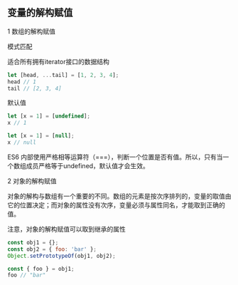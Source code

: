 ## 变量的解构赋值

1 数组的解构赋值

模式匹配

适合所有拥有iterator接口的数据结构

```js
let [head, ...tail] = [1, 2, 3, 4];
head // 1
tail // [2, 3, 4]
```

默认值

```js
let [x = 1] = [undefined];
x // 1

let [x = 1] = [null];
x // null
```

ES6 内部使用严格相等运算符（===），判断一个位置是否有值。所以，只有当一个数组成员严格等于undefined，默认值才会生效。

2 对象的解构赋值

对象的解构与数组有一个重要的不同。数组的元素是按次序排列的，变量的取值由它的位置决定；而对象的属性没有次序，变量必须与属性同名，才能取到正确的值。

注意，对象的解构赋值可以取到继承的属性
```js
const obj1 = {};
const obj2 = { foo: 'bar' };
Object.setPrototypeOf(obj1, obj2);

const { foo } = obj1;
foo // "bar"
```



